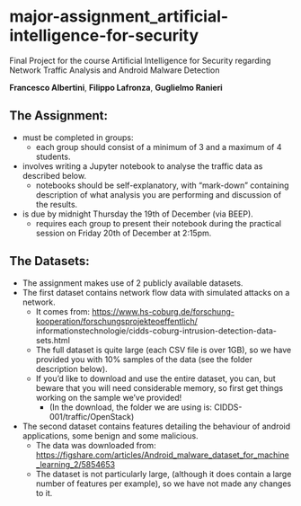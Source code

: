 # major-assignment_artificial-intelligence-for-security
Final Project for the course Artificial Intelligence for Security regarding Network Traffic Analysis and Android Malware Detection

**Francesco Albertini**, **Filippo Lafronza**, **Guglielmo Ranieri**

## The Assignment:

- must be completed in groups:
  - each group should consist of a minimum of 3 and a maximum of 4 students.
- involves writing a Jupyter notebook to analyse the traffic data as described below.
  - notebooks should be self-explanatory, with “mark-down” containing description of what
analysis you are performing and discussion of the results.
- is due by midnight Thursday the 19th of December (via BEEP).
  - requires each group to present their notebook during the practical session on Friday 20th of
December at 2:15pm.

## The Datasets:

- The assignment makes use of 2 publicly available datasets.
- The first dataset contains network flow data with simulated attacks on a network.
  - It comes from: https://www.hs-coburg.de/forschung-kooperation/forschungsprojekteoeffentlich/
informationstechnologie/cidds-coburg-intrusion-detection-data-sets.html
  - The full dataset is quite large (each CSV file is over 1GB), so we have provided you with
10% samples of the data (see the folder description below).
  - If you’d like to download and use the entire dataset, you can, but beware that you will
need considerable memory, so first get things working on the sample we’ve provided!
    - (In the download, the folder we are using is: CIDDS-001/traffic/OpenStack)
- The second dataset contains features detailing the behaviour of android applications, some benign
and some malicious.
  - The data was downloaded from:
https://figshare.com/articles/Android_malware_dataset_for_machine_learning_2/5854653
  - The dataset is not particularly large, (although it does contain a large number of features
per example), so we have not made any changes to it.

